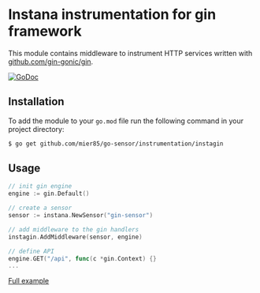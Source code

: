 Instana instrumentation for gin framework
=============================================

This module contains middleware to instrument HTTP services written with [github.com/gin-gonic/gin](https://github.com/gin-gonic/gin).

[![GoDoc](https://img.shields.io/static/v1?label=godoc&message=reference&color=blue)][godoc]


Installation
------------

To add the module to your `go.mod` file run the following command in your project directory:

```bash
$ go get github.com/mier85/go-sensor/instrumentation/instagin
```

Usage
-----

```go
// init gin engine
engine := gin.Default()

// create a sensor
sensor := instana.NewSensor("gin-sensor")

// add middleware to the gin handlers
instagin.AddMiddleware(sensor, engine)

// define API
engine.GET("/api", func(c *gin.Context) {}
...
```
[Full example][fullExample]



[godoc]: https://pkg.go.dev/github.com/mier85/go-sensor/instrumentation/instagin
[fullExample]: https://github.com/mier85/go-sensor/blob/master/example/gin/main.go
